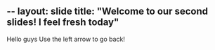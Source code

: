 --
layout: slide
title: "Welcome to our second slides! I feel fresh today"
---
Hello guys
Use the left arrow to go back!

